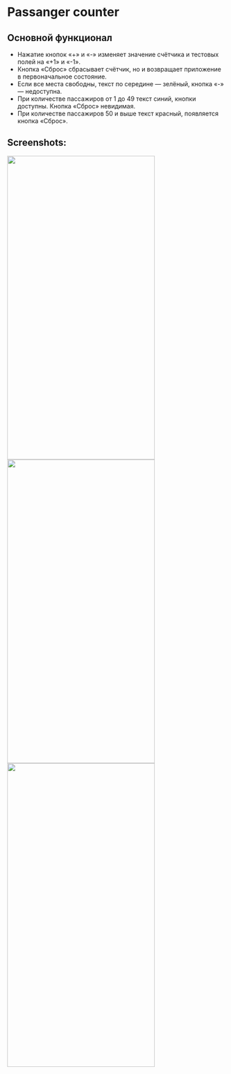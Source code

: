 # Passanger counter

## Основной функционал
- Нажатие кнопок «+» и «-» изменяет значение счётчика и тестовых полей на «+1» и «-1».
- Кнопка «Сброс» сбрасывает счётчик, но и возвращает приложение в первоначальное состояние.
- Если все места свободны, текст по середине — зелёный, кнопка «-» — недоступна.
- При количестве пассажиров от 1 до 49 текст синий, кнопки доступны. Кнопка «Сброс» невидимая.
- При количестве пассажиров 50 и выше текст красный, появляется кнопка «Сброс».

## Screenshots:
<img src="https://github.com/KonstantinSham/proba/assets/69507445/561cbd73-3586-43a9-8f01-d46aede876ea" width="340" height="699" />  <br>
<img src="https://github.com/KonstantinSham/proba/assets/69507445/1b0aef90-ee45-4638-a515-75d62163f7be" width="340" height="699" />  <br>
<img src="https://github.com/KonstantinSham/proba/assets/69507445/8abf3cab-7248-4345-8994-b5196ccdaa7d" width="340" height="699" />  <br>

